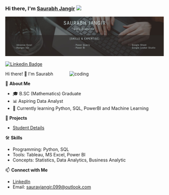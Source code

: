 ### Hi there, I'm <a href="https://skst.in" target="_blank">Saurabh Jangir</a> <img src="https://media.giphy.com/media/hvRJCLFzcasrR4ia7z/giphy.gif" width="25px">

<img src="https://github.com/Jangir-Saurabh/About_ME/blob/8a642bd526632ab760b6384a17a884120590d63f/Saurabh.jpg" >


[![Linkedin Badge](https://img.shields.io/badge/-LinkedIn-0e76a8?style=flat-square&logo=Linkedin&logoColor=white)](https://www.linkedin.com/in/jangirsaurabh)

<img align="right" alt="coding" width="300" src="https://cdn.dribbble.com/users/20368/screenshots/4012238/media/a527f691d3c789ed7618f1c3edea804c.gif">


 Hi there! 👋 I'm Saurabh

🌟 **About Me**
- 🎓 B.SC (Mathematics) Graduate
- 📊 Aspiring Data Analyst
- 🌱 Currently learning Python, SQL, PowerBI and Machine Learning

💼 **Projects**
- [Student Details](https://github.com/Jangir-Saurabh/Postgres-Sql-Students-Details-)

🛠️ **Skills**
- Programming: Python, SQL
- Tools: Tableau, MS Excel, Power BI
- Concepts: Statistics, Data Analytics, Business Analytic


📫 **Connect with Me**
- [LinkedIn](www.linkedin.com/in/jangirsaurabh)
- Email: sauravjangir.099@outlook.com
